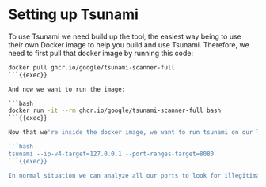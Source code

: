 # Setting up Tsunami 

To use Tsunami we need build up the tool, the easiest way being to use their own Docker image to help you build and use Tsunami. Therefore, we need to first pull that docker image by running this code:

```bash
docker pull ghcr.io/google/tsunami-scanner-full
```{{exec}}

And now we want to run the image:

```bash
docker run -it --rm ghcr.io/google/tsunami-scanner-full bash
```{{exec}}

Now that we're inside the docker image, we want to run tsunami on our local network. However, we only want to inspect port 8080, as we only have one service which is on that port. 

```bash
tsunami --ip-v4-target=127.0.0.1 --port-ranges-target=8080
```{{exec}}

In normal situation we can analyze all our ports to look for illegitimate services. However, we're only intrested in looking for issues with our legitimate services, and we know where they are.
